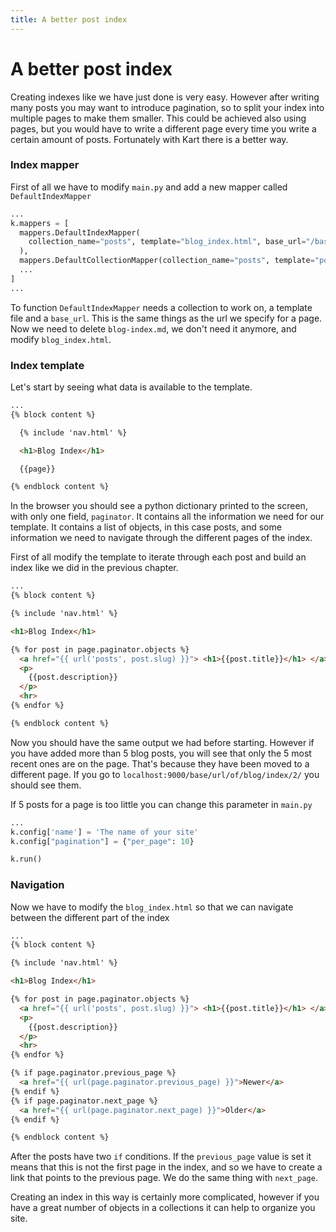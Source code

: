 ```yaml
---
title: A better post index
---
```


# A better post index

Creating indexes like we have just done is very easy. However after writing many posts you may want to introduce pagination, so to split your index into multiple pages to make them smaller. This could be achieved also using pages, but you would have to write a different page every time you write a certain amount of posts. Fortunately with Kart there is a better way.

### Index mapper

First of all we have to modify ``main.py`` and add a new mapper called ``DefaultIndexMapper``

```python
...
k.mappers = [
  mappers.DefaultIndexMapper(
    collection_name="posts", template="blog_index.html", base_url="/base/url/of/blog/index"
  ),
  mappers.DefaultCollectionMapper(collection_name="posts", template="post.html"),
  ...
]
...
```

To function ``DefaultIndexMapper`` needs a collection to work on, a template file and a ``base_url``. This is the same things as the url we specify for a page. Now we need to delete ``blog-index.md``, we don't need it anymore, and modify ``blog_index.html``.

### Index template

Let's start by seeing what data is available to the template.

```html
...
{% block content %}

  {% include 'nav.html' %}

  <h1>Blog Index</h1>

  {{page}}

{% endblock content %}
```

In the browser you should see a python dictionary printed to the screen, with only one field, ``paginator``. It contains all the information we need for our template. It contains a list of objects, in this case posts, and some information we need to navigate through the different pages of the index.

First of all modify the template to iterate through each post and build an index like we did in the previous chapter.

```html
...
{% block content %}

{% include 'nav.html' %}

<h1>Blog Index</h1>

{% for post in page.paginator.objects %}
  <a href="{{ url('posts', post.slug) }}"> <h1>{{post.title}}</h1> </a>
  <p>
    {{post.description}}
  </p>
  <hr>
{% endfor %}

{% endblock content %}
```

Now you should have the same output we had before starting. However if you have added more than 5 blog posts, you will see that only the 5 most recent ones are on the page. That's because they have been moved to a different page. If you go to ``localhost:9000/base/url/of/blog/index/2/`` you should see them.

If 5 posts for a page is too little you can change this parameter in ``main.py``

```python
...
k.config['name'] = 'The name of your site'
k.config["pagination"] = {"per_page": 10}

k.run()
```

### Navigation

Now we have to modify the ``blog_index.html`` so that we can navigate between the different part of the index

```html
...
{% block content %}

{% include 'nav.html' %}

<h1>Blog Index</h1>

{% for post in page.paginator.objects %}
  <a href="{{ url('posts', post.slug) }}"> <h1>{{post.title}}</h1> </a>
  <p>
    {{post.description}}
  </p>
  <hr>
{% endfor %}

{% if page.paginator.previous_page %}
  <a href="{{ url(page.paginator.previous_page) }}">Newer</a>
{% endif %}
{% if page.paginator.next_page %}
  <a href="{{ url(page.paginator.next_page) }}">Older</a>
{% endif %}

{% endblock content %}
```

After the posts have two ``if`` conditions. If the ``previous_page`` value is set it means that this is not the first page in the index, and so we have to create a link that points to the previous page. We do the same thing with ``next_page``.

Creating an index in this way is certainly more complicated, however if you have a great number of objects in a collections it can help to organize you site.
